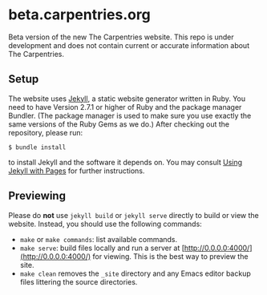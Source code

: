 # beta.carpentries.org

Beta version of the new The Carpentries website. This repo is under development and does not contain current or accurate information about The Carpentries.

## Setup <a name="setup"></a>

The website uses [Jekyll](http://jekyllrb.com/), a static website generator written in Ruby.
You need to have Version 2.7.1 or higher of Ruby and the package manager Bundler.
(The package manager is used to make sure you use exactly the same versions of the Ruby Gems as we do.)
After checking out the repository, please run:

```
$ bundle install
```

to install Jekyll and the software it depends on.
You may consult [Using Jekyll with Pages](https://help.github.com/articles/using-jekyll-with-pages/) for further instructions.

## Previewing <a name="previewing"></a>

Please do **not** use `jekyll build` or `jekyll serve` directly to build or view the website.
Instead, you should use the following commands:

*   `make` or `make commands`: list available commands.
*   `make serve`: build files locally and run a server at [http://0.0.0.0:4000/](http://0.0.0.0:4000/) for viewing.
    This is the best way to preview the site.
*   `make clean` removes the `_site` directory and any Emacs editor backup files littering the source directories.
